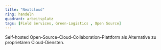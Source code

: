 ```yaml
---
title: "Nextcloud"
ring: handeln
quadrant: arbeitsplatz
tags: [Field Services, Green-Logistics , Open Source]
---
```


Self-hosted Open-Source-Cloud-Collaboration-Plattform als Alternative zu proprietären Cloud-Diensten.